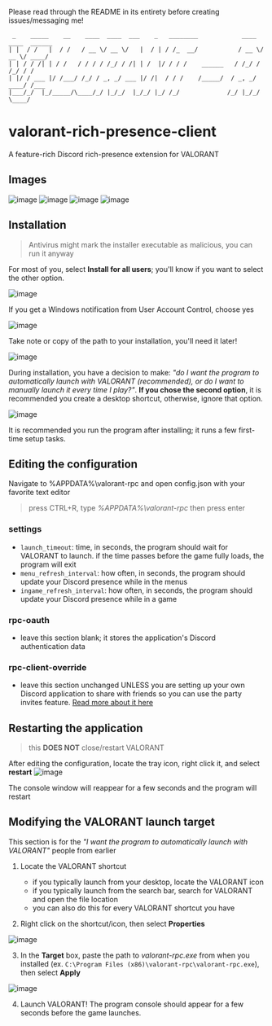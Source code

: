 Please read through the README in its entirety before creating issues/messaging me!

```
 _    _____    __    ____  ____  ___    _   ________            ____  ____  ______
| |  / /   |  / /   / __ \/ __ \/   |  / | / /_  __/           / __ \/ __ \/ ____/
| | / / /| | / /   / / / / /_/ / /| | /  |/ / / /    ______   / /_/ / /_/ / /     
| |/ / ___ |/ /___/ /_/ / _, _/ ___ |/ /|  / / /    /_____/  / _, _/ ____/ /___   
|___/_/  |_/_____/\____/_/ |_/_/  |_/_/ |_/ /_/             /_/ |_/_/    \____/   
```

# valorant-rich-presence-client
 
A feature-rich Discord rich-presence extension for VALORANT


## Images
![image](https://user-images.githubusercontent.com/42125428/112060312-64764e80-8b33-11eb-843b-2bb457b39a31.png)
![image](https://user-images.githubusercontent.com/42125428/112060125-22e5a380-8b33-11eb-9bbe-5cc9fa5605df.png)
![image](https://user-images.githubusercontent.com/42125428/112060228-4c063400-8b33-11eb-9701-1ff403d7b916.png)
![image](https://user-images.githubusercontent.com/42125428/112060347-73f59780-8b33-11eb-8881-27d291ff9eac.png)


## Installation
> Antivirus might mark the installer executable as malicious, you can run it anyway

For most of you, select **Install for all users**; you'll know if you want to select the other option.

![image](https://user-images.githubusercontent.com/42125428/112061391-d13e1880-8b34-11eb-9b69-c81d43f080b8.png)

If you get a Windows notification from User Account Control, choose yes

![image](https://user-images.githubusercontent.com/42125428/112061494-f16dd780-8b34-11eb-9ffd-c8910cb7c254.png)

Take note or copy of the path to your installation, you'll need it later!

![image](https://user-images.githubusercontent.com/42125428/112074255-4c5ef900-8b4c-11eb-91ae-8cb7340fe970.png)

During installation, you have a decision to make: *"do I want the program to automatically launch with VALORANT (recommended), or do I want to manually launch it every time I play?"*. 
**If you chose the second option**, it is recommended you create a desktop shortcut, otherwise, ignore that option.

![image](https://user-images.githubusercontent.com/42125428/112061652-309c2880-8b35-11eb-9144-b90a0d73be44.png)

It is recommended you run the program after installing; it runs a few first-time setup tasks.


## Editing the configuration
Navigate to %APPDATA%\valorant-rpc and open config.json with your favorite text editor
> press CTRL+R, type *%APPDATA%\valorant-rpc* then press enter

### settings

- `launch_timeout`: time, in seconds, the program should wait for VALORANT to launch. if the time passes before the game fully loads, the program will exit
- `menu_refresh_interval`: how often, in seconds, the program should update your Discord presence while in the menus
- `ingame_refresh_interval`: how often, in seconds, the program should update your Discord presence while in a game 

### rpc-oauth
- leave this section blank; it stores the application's Discord authentication data

### rpc-client-override
- leave this section unchanged UNLESS you are setting up your own Discord application to share with friends so you can use the party invites feature. [Read more about it here](https://github.com/colinhartigan/valorant-rpc/wiki/Creating-a-Discord-Application-for-VALORANT-RPC)


## Restarting the application
> this **DOES NOT** close/restart VALORANT

After editing the configuration, locate the tray icon, right click it, and select **restart**
![image](https://user-images.githubusercontent.com/42125428/112065554-3268ea80-8b3b-11eb-928a-9cdb92b9dbb1.png)

The console window will reappear for a few seconds and the program will restart


## Modifying the VALORANT launch target

This section is for the *"I want the program to automatically launch with VALORANT"* people from earlier

1. Locate the VALORANT shortcut
    - if you typically launch from your desktop, locate the VALORANT icon
    - if you typically launch from the search bar, search for VALORANT and open the file location
    - you can also do this for every VALORANT shortcut you have

2. Right click on the shortcut/icon, then select **Properties**

![image](https://user-images.githubusercontent.com/42125428/109582766-bdbb0700-7acc-11eb-914e-40a46e139494.png)

3. In the **Target** box, paste the path to *valorant-rpc.exe* from when you installed (ex. `C:\Program Files (x86)\valorant-rpc\valorant-rpc.exe`), then select **Apply**

![image](https://user-images.githubusercontent.com/42125428/112066464-c38c9100-8b3c-11eb-8e37-96a0b36cb9bc.png)

4. Launch VALORANT! The program console should appear for a few seconds before the game launches.
